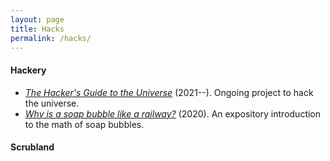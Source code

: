 ```yaml
---
layout: page
title: Hacks
permalink: /hacks/
---
```


#### Hackery

- [*The Hacker's Guide to the Universe*](/hacker) (2021--). Ongoing project
to hack the universe.
-
  [*Why is a soap bubble like a railway?*](https://arxiv.org/abs/2008.09611)
  (2020). An expository introduction to the math of soap bubbles.

#### Scrubland
